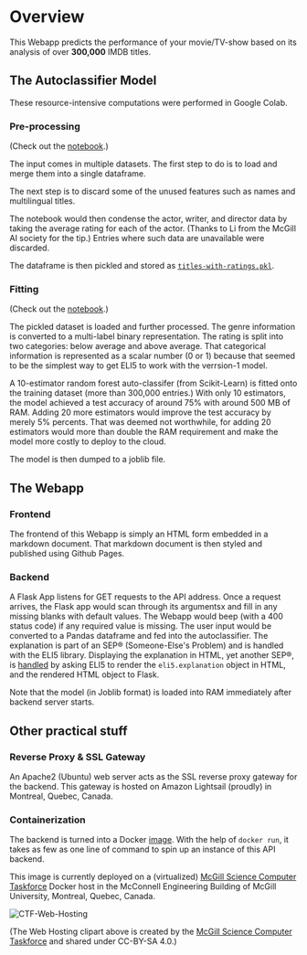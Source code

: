 # Overview
This Webapp predicts the performance of your movie/TV-show based on its analysis of over **300,000** IMDB titles.

## The Autoclassifier Model
These resource-intensive computations were performed in Google Colab.

### Pre-processing
(Check out the [notebook](https://github.com/jacobthebanana/McGill-AI-Stereotyper/blob/master/notebooks/2020-MAIS-Project-%20Data%20Preprocessing.ipynb).)

The input comes in multiple datasets. The first step to do is to load and merge them into a single dataframe.

The next step is to discard some of the unused features such as names and multilingual titles.

The notebook would then condense the actor, writer, and director data by taking the average rating for each of the actor. 
(Thanks to Li from the McGill AI society for the tip.) Entries where such data are unavailable were discarded.

The dataframe is then pickled and stored as [`titles-with-ratings.pkl`](https://github.com/jacobthebanana/McGill-AI-Stereotyper/releases/download/1.0/titles-with-ratings.pkl).

### Fitting
(Check out the [notebook](https://github.com/jacobthebanana/McGill-AI-Stereotyper/blob/master/notebooks/2020-MAIS-Project-%20Model.ipynb).)

The pickled dataset is loaded and further processed. The genre information is converted to a multi-label binary representation. 
The rating is split into two categories: below average and above average. That categorical information is represented as a scalar number (0 or 1) because that seemed to be the simplest way to get ELI5 to work with the verrsion-1 model.

A 10-estimator random forest auto-classifer (from Scikit-Learn) is fitted onto the training dataset (more than 300,000 entries.) 
With only 10 estimators, the model achieved a test accuracy of around 75% with around 500 MB of RAM. 
Adding 20 more estimators would improve the test accuracy by merely 5% percents. That was deemed not worthwhile, 
for adding 20 estimators would more than double the RAM requirement and make the model more costly to deploy to the cloud. 

The model is then dumped to a joblib file.

## The Webapp
### Frontend
The frontend of this Webapp is simply an HTML form embedded in a markdown document. 
That markdown document is then styled and published using Github Pages.

### Backend
A Flask App listens for GET requests to the API address. Once a request arrives, the Flask app would scan through its argumentsx and fill in any missing blanks with default values. The Webapp would beep (with a 400 status code) if any required value is missing.
The user input would be converted to a Pandas dataframe and fed into the autoclassifier. The explanation is part of an SEP®️ (Someone-Else's Problem) and is handled with the ELI5 library. Displaying the explanation in HTML, yet another SEP®️, is [handled](https://github.com/jacobthebanana/McGill-AI-Stereotyper/blob/1a00082e58b500728ab1ee6a839dffe684b6bf4d/webapp/src/app.py#L57) by asking ELI5 to render the `eli5.explanation` object in HTML, and the rendered HTML object to Flask.

Note that the model (in Joblib format) is loaded into RAM immediately after backend server starts.

## Other practical stuff
### Reverse Proxy & SSL Gateway
An Apache2 (Ubuntu) web server acts as the SSL reverse proxy gateway for the backend. This gateway is hosted on Amazon Lightsail (proudly) in Montreal, Quebec, Canada.

### Containerization
The backend is turned into a Docker [image](https://hub.docker.com/r/jacobthebanana/movie-rfc-backend). With the help of `docker run`, it takes as few as one line of command to spin up an instance of this API backend. 

This image is currently deployed on a (virtualized) [McGill Science Computer Taskforce](https://ctf.science.mcgill.ca/) Docker host in the McConnell Engineering Building of McGill University, Montreal, Quebec, Canada.

![CTF-Web-Hosting](https://ctf.science.mcgill.ca/assets/images/icons-v2/webHosting.png)

(The Web Hosting clipart above is created by the [McGill Science Computer Taskforce](https://ctf.science.mcgill.ca/) and shared under CC-BY-SA 4.0.)
